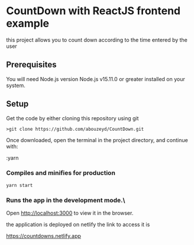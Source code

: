  # CountDown with ReactJS frontend example

this project allows you to count down according to the time entered by the user

 ## Prerequisites

You will need Node.js version Node.js v15.11.0 or greater installed on your system.

 ## Setup

Get the code by either cloning this repository using git

`>git clone https://github.com/abouzeyd/CountDown.git`

Once downloaded, open the terminal in the project directory, and continue with:

:yarn

### Compiles and minifies for production

`yarn start`

### Runs the app in the development mode.\

Open [http://localhost:3000](http://localhost:3000) to view it in the browser.

the application is deployed on netlify the link to access it is

https://countdowns.netlify.app
